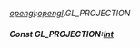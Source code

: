_[opengl](../../modules/opengl/opengl-module.md):[opengl](../../modules/opengl/opengl-module.md).GL\_PROJECTION_
##### Const GL\_PROJECTION:[Int](../../modules/wonkey/wonkey-types-int.md)
